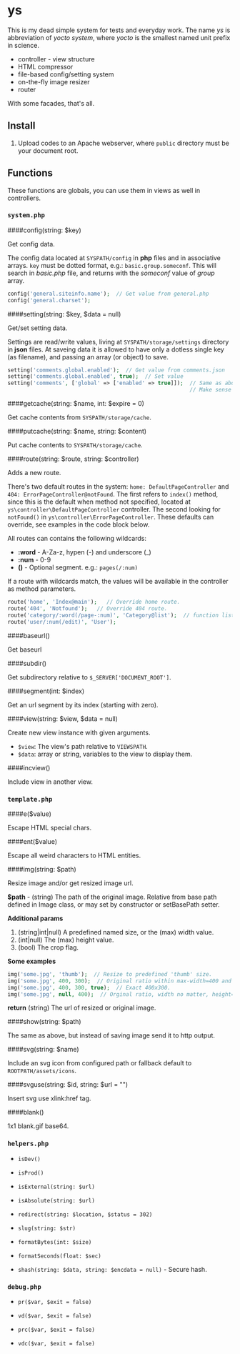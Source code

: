 # ys

This is my dead simple system for tests and everyday work. The name *ys* is abbreviation of *yocto system*, where *yocto* is the smallest named unit prefix in science.

- controller - view structure
- HTML compressor
- file-based config/setting system
- on-the-fly image resizer
- router

With some facades, that's all. 


## Install

1. Upload codes to an Apache webserver, where `public` directory must be your document root.



## Functions

These functions are globals, you can use them in views as well in controllers.


### `system.php`

####config(string: $key)

Get config data.

The config data located at `SYSPATH/config` in __php__ files and in associative arrays. 
`key` must be dotted format, e.g.: `basic.group.someconf`. This will search in *basic.php* 
file, and returns with the *someconf* value of *group* array.

```php
config('general.siteinfo.name');  // Get value from general.php
config('general.charset');
```

####setting(string: $key, $data = null)

Get/set setting data.

Settings are read/write values, living at `SYSPATH/storage/settings` directory 
in __json__ files. At saveing data it is allowed to have only a dotless single key 
(as filename), and passing an array (or object) to save.

```php
setting('comments.global.enabled');  // Get value from comments.json
setting('comments.global.enabled', true);  // Set value
setting('comments', ['global' => ['enabled' => true]]);  // Same as above with another syntax. 
                                                         // Make sense whit more values.
```

####getcache(string: $name, int: $expire = 0)

Get cache contents from `SYSPATH/storage/cache`.

####putcache(string: $name, string: $content)

Put cache contents to `SYSPATH/storage/cache`.

####route(string: $route, string: $controller)

Adds a new route.

There's two default routes in the system: `home: DefaultPageController` and `404: ErrorPageController@notFound`. 
The first refers to `index()` method, since this is the default when method not specified, located at 
`ys\controller\DefaultPageController` controller. The second looking for `notFound()` in 
`ys\controller\ErrorPageController`. These defaults can override, see examples in the code block below.

All routes can contains the following wildcards:

- __:word__       - A-Za-z, hypen (-) and underscore (_)
- __:num__        - 0-9
- __()__          - Optional segment. e.g.: `pages(/:num)`

If a route with wildcards match, the values will be available in the controller as method parameters.

```php
route('home', 'Index@main');   // Override home route.
route('404', 'Notfound');   // Override 404 route.
route('category/:word(/page-:num)', 'Category@list');  // function list($category_slug, $pagenum = 1) {}
route('user/:num(/edit)', 'User');
```


####baseurl()

Get baseurl

####subdir()

Get subdirectory relative to `$_SERVER['DOCUMENT_ROOT']`.

####segment(int: $index)

Get an url segment by its index (starting with zero).

####view(string: $view, $data = null)

Create new view instance with given arguments.

- `$view`: The view's path relative to `VIEWSPATH`.
- `$data`: array or string, variables to the view to display them.

####incview()

Include view in another view.



### `template.php`

####e($value)

Escape HTML special chars.

####ent($value)

Escape all weird characters to HTML entities.

####img(string: $path)

Resize image and/or get resized image url.

__$path__ - (string) The path of the original image.
          Relative from base path defined in Image class,
          or may set by constructor or setBasePath setter.

__Additional params__

1. (string|int|null) A predefined named size, or the (max) width value.
2. (int|null) The (max) height value.
3. (bool) The crop flag.

__Some examples__

```php
img('some.jpg', 'thumb');  // Resize to predefined 'thumb' size.
img('some.jpg', 400, 300);  // Original ratio within max-width=400 and max-height=300.
img('some.jpg', 400, 300, true);  // Exact 400x300.
img('some.jpg', null, 400);  // Orginal ratio, width no matter, height=400.
```

__return__ (string) The url of resized or original image.

####show(string: $path)

The same as above, but instead of saving image send it to http output.

####svg(string: $name)

Include an svg icon from configured path or fallback default to `ROOTPATH/assets/icons`.
         
####svguse(string: $id, string: $url = "")

Insert svg use xlink:href tag.

####blank()

1x1 blank.gif base64.



### `helpers.php`

- `isDev()`

- `isProd()`

- `isExternal(string: $url)`

- `isAbsolute(string: $url)`

- `redirect(string: $location, $status = 302)`

- `slug(string: $str)`

- `formatBytes(int: $size)`

- `formatSeconds(float: $sec)`

- `shash(string: $data, string: $encdata = null)` - Secure hash.



### `debug.php`

- `pr($var, $exit = false)`

- `vd($var, $exit = false)`

- `prc($var, $exit = false)`

- `vdc($var, $exit = false)` 
